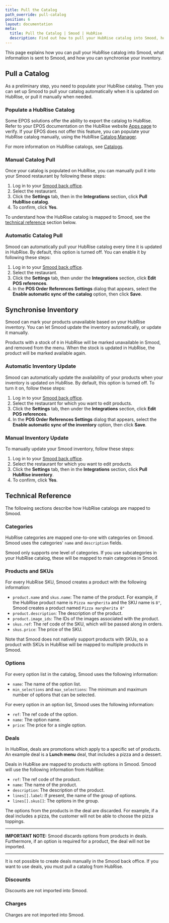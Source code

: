 ```yaml
---
title: Pull the Catalog
path_override: pull-catalog
position: 6
layout: documentation
meta:
  title: Pull the Catalog | Smood | HubRise
  description: Find out how to pull your HubRise catalog into Smood, how items and options are encoded, and which features are supported.
---
```


This page explains how you can pull your HubRise catalog into Smood, what information is sent to Smood, and how you can synchronise your inventory.

## Pull a Catalog

As a preliminary step, you need to populate your HubRise catalog. Then you can set up Smood to pull your catalog automatically when it is updated on HubRise, or pull it manually when needed.

### Populate a HubRise Catalog

Some EPOS solutions offer the ability to export the catalog to HubRise. Refer to your EPOS documentation on the HubRise website [Apps page](/apps/) to verify. If your EPOS does not offer this feature, you can populate your HubRise catalog manually, using the HubRise [Catalog Manager](/apps/catalog-manager/).

For more information on HubRise catalogs, see [Catalogs](/docs/catalog/).

### Manual Catalog Pull

Once your catalog is populated on HubRise, you can manually pull it into your Smood restaurant by following these steps:

1. Log in to your [Smood back office](https://manager.smood.ch/).
1. Select the restaurant.
1. Click the **Settings** tab, then in the **Integrations** section, click **Pull HubRise catalog**.
1. To confirm, click **Yes**.

To understand how the HubRise catalog is mapped to Smood, see the [technical reference](#technical-reference) section below.

### Automatic Catalog Pull

Smood can automatically pull your HubRise catalog every time it is updated in HubRise. By default, this option is turned off. You can enable it by following these steps:

1. Log in to your [Smood back office](https://manager.smood.ch/).
1. Select the restaurant.
1. Click the **Settings** tab, then under the **Integrations** section, click **Edit POS references**.
1. In the **POS Order References Settings** dialog that appears, select the **Enable automatic sync of the catalog** option, then click **Save**.

## Synchronise Inventory

Smood can mark your products unavailable based on your HubRise inventory. You can let Smood update the inventory automatically, or update it manually.

Products with a stock of `0` in HubRise will be marked unavailable in Smood, and removed from the menu. When the stock is updated in HubRise, the product will be marked available again.

### Automatic Inventory Update

Smood can automatically update the availability of your products when your inventory is updated on HubRise. By default, this option is turned off. To turn it on, follow these steps:

1. Log in to your [Smood back office](https://manager.smood.ch/).
1. Select the restaurant for which you want to edit products.
1. Click the **Settings** tab, then under the **Integrations** section, click **Edit POS references**.
1. In the **POS Order References Settings** dialog that appears, select the **Enable automatic sync of the inventory** option, then click **Save**.

### Manual Inventory Update

To manually update your Smood inventory, follow these steps:

1. Log in to your [Smood back office](https://manager.smood.ch/).
1. Select the restaurant for which you want to edit products.
1. Click the **Settings** tab, then in the **Integrations** section, click **Pull HubRise inventory**.
1. To confirm, click **Yes**.

## Technical Reference

The following sections describe how HubRise catalogs are mapped to Smood.

### Categories

HubRise categories are mapped one-to-one with categories on Smood. Smood uses the categories' `name` and `description` fields.

Smood only supports one level of categories. If you use subcategories in your HubRise catalog, these will be mapped to main categories in Smood.

### Products and SKUs

For every HubRise SKU, Smood creates a product with the following information:

- `product.name` and `skus.name`: The name of the product. For example, if the HubRise product name is `Pizza margherita` and the SKU name is `8"`, Smood creates a product named `Pizza margherita 8"`
- `product.description`: The description of the product.
- `product.image_ids`: The IDs of the images associated with the product.
- `skus.ref`: The ref code of the SKU, which will be passed along in orders.
- `skus.price`: The price of the SKU.

Note that Smood does not natively support products with SKUs, so a product with SKUs in HubRise will be mapped to multiple products in Smood.

### Options

For every option list in the catalog, Smood uses the following information:

- `name`: The name of the option list.
- `min_selections` and `max_selections`: The minimum and maximum number of options that can be selected.

For every option in an option list, Smood uses the following information:

- `ref`: The ref code of the option.
- `name`: The option name.
- `price`: The price for a single option.

### Deals

In HubRise, deals are promotions which apply to a specific set of products. An example deal is a **Lunch menu** deal, that includes a pizza and a dessert.

Deals in HubRise are mapped to products with options in Smood. Smood will use the following information from HubRise:

- `ref`: The ref code of the product.
- `name`: The name of the product.
- `description`: The description of the product.
- `lines[].label`: If present, the name of the group of options.
- `lines[].skus[]`: The options in the group.

The options from the products in the deal are discarded. For example, if a deal includes a pizza, the customer will not be able to choose the pizza toppings.

---

**IMPORTANT NOTE:** Smood discards options from products in deals. Furthermore, if an option is required for a product, the deal will not be imported.

---

It is not possible to create deals manually in the Smood back office. If you want to use deals, you must pull a catalog from HubRise.

### Discounts

Discounts are not imported into Smood.

### Charges

Charges are not imported into Smood.
